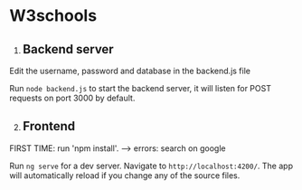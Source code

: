 # W3schools

1. ## Backend server

Edit the username, password and database in the backend.js file

Run `node backend.js` to start the backend server, it will listen for POST requests on port 3000 by default.

2. ## Frontend

FIRST TIME: run 'npm install'. --> errors: search on google

Run `ng serve` for a dev server. Navigate to `http://localhost:4200/`. The app will automatically reload if you change any of the source files.


